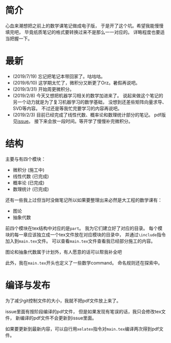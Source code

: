 # 简介
心血来潮想把之前上的数学课笔记做成电子版，
于是开了这个坑。希望我能慢慢填完吧，
毕竟纸质笔记的格式要转换过来不是那么一一对应的。
详略程度也要适当把握一下。

# 最新
- (2019/7/19) 忘记把笔记本带回家了。咕咕咕。
- (2019/6/10) 这学期太忙了，微积分又断更了Orz。暑假再说吧。
- (2019/3/31) 开始周更微积分。
- (2019/2/8) 今天又想把机器学习相关的数学加进来了。
  说起来做这个笔记的另一个动力就是为了复习机器学习的数学基础，
  没想到还差些矩阵向量求导、SVD等内容。
  不过还是等我忙完要学习的内容再说吧。
- (2019/2/3) 目前已经完成了线性代数、概率论和数理统计部分的笔记。
  pdf版见[issue](https://github.com/QinlinChen/MathNotes/issues/2)。
  接下来会放一段时间。等开学了慢慢补完微积分。

# 结构
主要与有四个模块：
- 微积分 (施工中)
- 线性代数 (已完成)
- 概率论 (已完成)
- 数理统计 (已完成)

还有一些我上过但当时没做笔记所以如果要整理出来必然是大工程的数学课有：
- 图论
- 抽象代数

前四个模块在tex结构中对应的是`part`。
我为它们建立好了对应的目录。
每个模块的每一章应该独立成一个tex文件放在对应模块的目录中，
并通过`\include`指令加入到`main.tex`文件。
可以查看`main.tex`文件查看我已经部分施工的内容。

图论和抽象代数属于计划外，有人愿意的话可以帮我补全吧

此外，我在`main.tex`开头也定义了一些数学command。
命名规则还在探索中。

# 编译与发布
为了减少git控制文件的大小，我就不把pdf文件放上来了。

issue里面有按阶段编译的pdf文件，
但是如果发现有笔误的话，我只会修改tex文件，
新编译的pdf文件不会更新到issue里面。

如果要更新到最新内容，可以自行用`xelatex`指令对`main.tex`编译两次得到pdf文件。